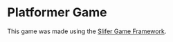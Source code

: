 # Platformer Game

This game was made using the [Slifer Game Framework](https://slifer.hazyvt.com).
